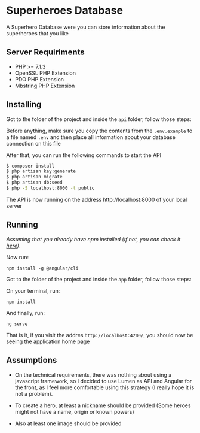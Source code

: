 # Superheroes Database
A Superhero Database were you can store information about the superheroes that you like

## Server Requiriments
 * PHP >= 7.1.3
 * OpenSSL PHP Extension
 * PDO PHP Extension
 * Mbstring PHP Extension

## Installing
Got to the folder of the project and inside the `api` folder, follow those steps: 

Before anything, make sure you copy the contents from the `.env.example` to a file named `.env` and then place all information about your database connection on this file

After that, you can run the following commands to start the API

```sh
$ composer install
$ php artisan key:generate
$ php artisan migrate
$ php artisan db:seed
$ php -S localhost:8000 -t public
```
The API is now running on the address http://localhost:8000 of your local server

## Running
*Assuming that you already have npm installed (If not, you can check it [here](https://www.npmjs.com/get-npm))*.

Now run:
```
npm install -g @angular/cli
```

Got to the folder of the project and inside the `app` folder, follow those steps:

On your terminal, run: 
```
npm install
```

And finally, run:
```
ng serve
```

That is it, if you visit the addres `http://localhost:4200/`, you should now be seeing the application home page



## Assumptions
* On the technical requirements, there was nothing about using a javascript framework, so I decided to use Lumen as API and Angular for the front, 
as I feel more comfortable using this strategy (I really hope it is not a problem).

* To create a hero, at least a nickname should be provided (Some heroes might not have a name, origin or known powers)
* Also at least one image should be provided
    
